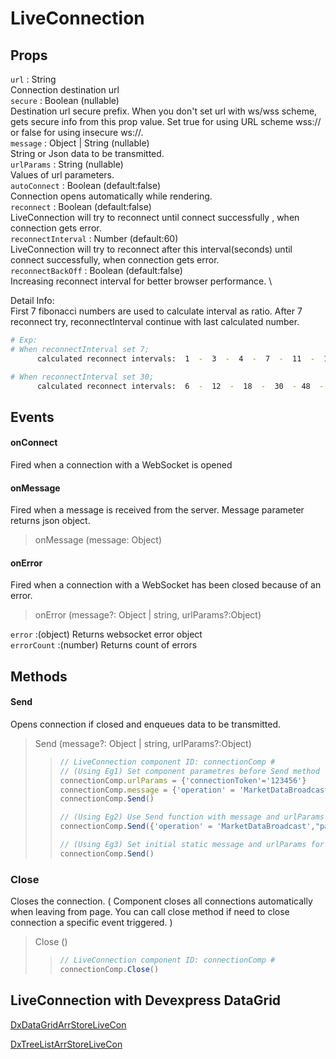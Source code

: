 # LiveConnection
## Props
`url` : String \
Connection destination url  \
`secure` : Boolean (nullable)  \
Destination url secure prefix. When you don't set url with ws/wss scheme, gets secure info from this prop value. Set true for using URL scheme wss:// or false for using insecure ws://.  \
`message` : Object | String (nullable)  \
String or Json data to be transmitted.  \
`urlParams` : String (nullable)   \
Values of url parameters.  \
`autoConnect` : Boolean (default:false)   \
Connection opens automatically while rendering.  \
`reconnect` : Boolean (default:false)   \
LiveConnection will try to reconnect until connect successfully , when connection gets error.   \
`reconnectInterval` : Number (default:60)   \
LiveConnection will try to reconnect after this interval(seconds) until connect successfully, when connection gets error.  \
`reconnectBackOff` : Boolean (default:false)    \
Increasing reconnect interval for better browser performance. \

Detail Info:  \
First 7 fibonacci numbers are used to calculate interval as ratio. After 7 reconnect try, reconnectInterval continue with last calculated number.
```sh
# Exp:  
# When reconnectInterval set 7;
      calculated reconnect intervals:  1  -  3  -  4  -  7  -  11  -  18  -  30 -  30 - 30  ... until connect successfully

# When reconnectInterval set 30;
      calculated reconnect intervals:  6  -  12  -  18  -  30  - 48  -  78 -  126 -  126 - 126 ... until connect successfully
```

## Events
#### onConnect
Fired when a connection with a WebSocket is opened
#### onMessage
Fired when a message is received from the server. Message parameter returns json object.
> onMessage (message: Object)
#### onError
Fired when a connection with a WebSocket has been closed because of an error.
> onError (message?: Object | string,  urlParams?:Object)

`error` :(object) Returns websocket error object \
`errorCount` :(number) Returns count of errors 


## Methods
#### Send
Opens connection if closed and enqueues data to be transmitted. 
> Send (message?: Object | string,  urlParams?:Object)
> >```js
> >// LiveConnection component ID: connectionComp #
> >// (Using Eg1) Set component parametres before Send method
> >connectionComp.urlParams = {'connectionToken'='123456'}
> >connectionComp.message = {'operation' = 'MarketDataBroadcast',"payload":{"userName":"TEST","password":"TEST"}}
> >connectionComp.Send()
> >
> >// (Using Eg2) Use Send function with message and urlParams parametres. 
> >connectionComp.Send({'operation' = 'MarketDataBroadcast',"payload":{"userName":"TEST","password":"TEST"}}, {'connectionToken'='123456'})
> >
> >// (Using Eg3) Set initial static message and urlParams for future Send on component settings prop window.   
> >connectionComp.Send()
> >```

### Close
Closes the connection. 
( Component closes all connections automatically when leaving from page. You can call close method if need to close connection a specific event triggered. )
> Close ()
> > ```js
> >// LiveConnection component ID: connectionComp #
> >connectionComp.Close()
> >```


## LiveConnection with Devexpress DataGrid
<a href="https://studio.onplateau.com/quick/?q=/quick/qjsons/DxDataGridArrStoreLiveCon.qjson" target="_blank">DxDataGridArrStoreLiveCon</a>

<a href="https://studio.onplateau.com/quick/?q=/quick/qjsons/DxTreeListArrStoreLiveCon.qjson" target="_blank">DxTreeListArrStoreLiveCon</a>
